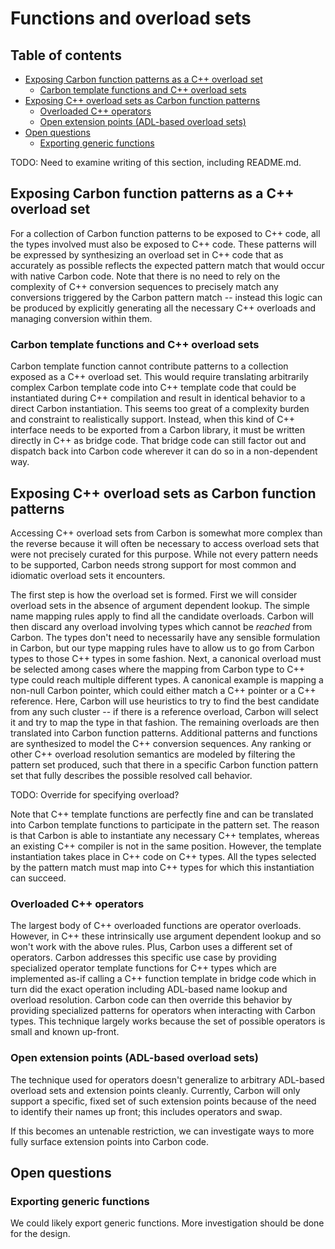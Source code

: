 # Functions and overload sets

<!--
Part of the Carbon Language project, under the Apache License v2.0 with LLVM
Exceptions. See /LICENSE for license information.
SPDX-License-Identifier: Apache-2.0 WITH LLVM-exception
-->

## Table of contents

<!-- toc -->

- [Exposing Carbon function patterns as a C++ overload set](#exposing-carbon-function-patterns-as-a-c-overload-set)
  - [Carbon template functions and C++ overload sets](#carbon-template-functions-and-c-overload-sets)
- [Exposing C++ overload sets as Carbon function patterns](#exposing-c-overload-sets-as-carbon-function-patterns)
  - [Overloaded C++ operators](#overloaded-c-operators)
  - [Open extension points (ADL-based overload sets)](#open-extension-points-adl-based-overload-sets)
- [Open questions](#open-questions)
  - [Exporting generic functions](#exporting-generic-functions)

<!-- tocstop -->

TODO: Need to examine writing of this section, including README.md.

## Exposing Carbon function patterns as a C++ overload set

For a collection of Carbon function patterns to be exposed to C++ code, all the
types involved must also be exposed to C++ code. These patterns will be
expressed by synthesizing an overload set in C++ code that as accurately as
possible reflects the expected pattern match that would occur with native Carbon
code. Note that there is no need to rely on the complexity of C++ conversion
sequences to precisely match any conversions triggered by the Carbon pattern
match -- instead this logic can be produced by explicitly generating all the
necessary C++ overloads and managing conversion within them.

### Carbon template functions and C++ overload sets

Carbon template function cannot contribute patterns to a collection exposed as a
C++ overload set. This would require translating arbitrarily complex Carbon
template code into C++ template code that could be instantiated during C++
compilation and result in identical behavior to a direct Carbon instantiation.
This seems too great of a complexity burden and constraint to realistically
support. Instead, when this kind of C++ interface needs to be exported from a
Carbon library, it must be written directly in C++ as bridge code. That bridge
code can still factor out and dispatch back into Carbon code wherever it can do
so in a non-dependent way.

## Exposing C++ overload sets as Carbon function patterns

Accessing C++ overload sets from Carbon is somewhat more complex than the
reverse because it will often be necessary to access overload sets that were not
precisely curated for this purpose. While not every pattern needs to be
supported, Carbon needs strong support for most common and idiomatic overload
sets it encounters.

The first step is how the overload set is formed. First we will consider
overload sets in the absence of argument dependent lookup. The simple name
mapping rules apply to find all the candidate overloads. Carbon will then
discard any overload involving types which cannot be _reached_ from Carbon. The
types don't need to necessarily have any sensible formulation in Carbon, but our
type mapping rules have to allow us to go from Carbon types to those C++ types
in some fashion. Next, a canonical overload must be selected among cases where
the mapping from Carbon type to C++ type could reach multiple different types. A
canonical example is mapping a non-null Carbon pointer, which could either match
a C++ pointer or a C++ reference. Here, Carbon will use heuristics to try to
find the best candidate from any such cluster -- if there is a reference
overload, Carbon will select it and try to map the type in that fashion. The
remaining overloads are then translated into Carbon function patterns.
Additional patterns and functions are synthesized to model the C++ conversion
sequences. Any ranking or other C++ overload resolution semantics are modeled by
filtering the pattern set produced, such that there in a specific Carbon
function pattern set that fully describes the possible resolved call behavior.

TODO: Override for specifying overload?

Note that C++ template functions are perfectly fine and can be translated into
Carbon template functions to participate in the pattern set. The reason is that
Carbon is able to instantiate any necessary C++ templates, whereas an existing
C++ compiler is not in the same position. However, the template instantiation
takes place in C++ code on C++ types. All the types selected by the pattern
match must map into C++ types for which this instantiation can succeed.

### Overloaded C++ operators

The largest body of C++ overloaded functions are operator overloads. However, in
C++ these intrinsically use argument dependent lookup and so won't work with the
above rules. Plus, Carbon uses a different set of operators. Carbon addresses
this specific use case by providing specialized operator template functions for
C++ types which are implemented as-if calling a C++ function template in bridge
code which in turn did the exact operation including ADL-based name lookup and
overload resolution. Carbon code can then override this behavior by providing
specialized patterns for operators when interacting with Carbon types. This
technique largely works because the set of possible operators is small and known
up-front.

### Open extension points (ADL-based overload sets)

The technique used for operators doesn't generalize to arbitrary ADL-based
overload sets and extension points cleanly. Currently, Carbon will only support
a specific, fixed set of such extension points because of the need to identify
their names up front; this includes operators and swap.

If this becomes an untenable restriction, we can investigate ways to more fully
surface extension points into Carbon code.

## Open questions

### Exporting generic functions

We could likely export generic functions. More investigation should be done for
the design.
